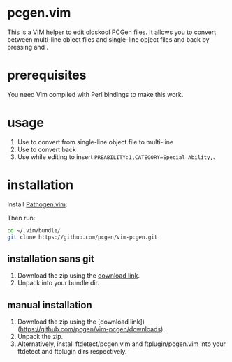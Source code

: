pcgen.vim
============

This is a VIM helper to edit oldskool PCGen files. It allows you to convert between multi-line object files and single-line object files and back by pressing <F2> and <F3>.

prerequisites
=============

You need Vim compiled with Perl bindings to make this work.

usage
=====

1. Use <F2> to convert from single-line object file to multi-line
2. Use <F3> to convert back
3. Use <F4> while editing to insert `PREABILITY:1,CATEGORY=Special Ability,`.

installation
============

Install [Pathogen.vim](https://github.com/tpope/vim-pathogen "Pathogen.vim"):

Then run:

   ```bash
   cd ~/.vim/bundle/
   git clone https://github.com/pcgen/vim-pcgen.git
   ```

installation sans git
---------------------

1. Download the zip using the [download link](https://github.com/pcgen/vim-pcgen/downloads).
2. Unpack into your bundle dir.

manual installation
-------------------

1. Download the zip using the [download link])(https://github.com/pcgen/vim-pcgen/downloads).
2. Unpack the zip.
3. Alternatively, install ftdetect/pcgen.vim and ftplugin/pcgen.vim into your ftdetect and ftplugin dirs respectively.
